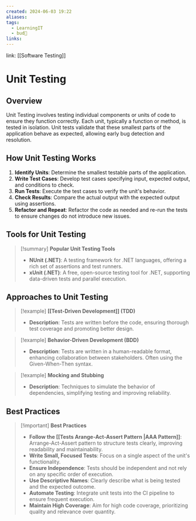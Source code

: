```yaml
---
created: 2024-06-03 19:22
aliases: 
tags:
  - LearningIT
  - bud🌿
links:
---
```


link: [[Software Testing]]

# Unit Testing

## Overview

Unit Testing involves testing individual components or units of code to ensure they function correctly. Each unit, typically a function or method, is tested in isolation. Unit tests validate that these smallest parts of the application behave as expected, allowing early bug detection and resolution.

## How Unit Testing Works

1. **Identify Units**: Determine the smallest testable parts of the application.
2. **Write Test Cases**: Develop test cases specifying input, expected output, and conditions to check.
3. **Run Tests**: Execute the test cases to verify the unit's behavior.
4. **Check Results**: Compare the actual output with the expected output using assertions.
5. **Refactor and Repeat**: Refactor the code as needed and re-run the tests to ensure changes do not introduce new issues.

## Tools for Unit Testing

> [!summary] **Popular Unit Testing Tools**
> 
> - **NUnit (.NET)**: A testing framework for .NET languages, offering a rich set of assertions and test runners.
> - **xUnit (.NET)**: A free, open-source testing tool for .NET, supporting data-driven tests and parallel execution.

## Approaches to Unit Testing

> [!example] **[[Test-Driven Development]] (TDD)**
> 
> - **Description**: Tests are written before the code, ensuring thorough test coverage and promoting better design.

> [!example] **Behavior-Driven Development (BDD)**
> 
> - **Description**: Tests are written in a human-readable format, enhancing collaboration between stakeholders. Often using the Given-When-Then syntax.

> [!example] **Mocking and Stubbing**
> 
> - **Description**: Techniques to simulate the behavior of dependencies, simplifying testing and improving reliability.

## Best Practices

> [!important] **Best Practices**
> 
> - **Follow the [[Tests Arange-Act-Assert Pattern |AAA Pattern]]**: Arrange-Act-Assert pattern to structure tests clearly, improving readability and maintainability.
> - **Write Small, Focused Tests**: Focus on a single aspect of the unit's functionality.
> - **Ensure Independence**: Tests should be independent and not rely on any specific order of execution.
> - **Use Descriptive Names**: Clearly describe what is being tested and the expected outcome.
> - **Automate Testing**: Integrate unit tests into the CI pipeline to ensure frequent execution.
> - **Maintain High Coverage**: Aim for high code coverage, prioritizing quality and relevance over quantity.
